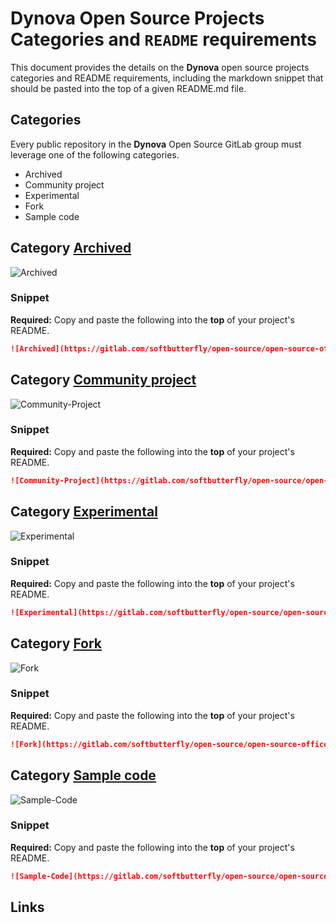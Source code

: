 # **Dynova** Open Source Projects Categories and `README` requirements

This document provides the details on the **Dynova** open source projects categories and README requirements, including the markdown snippet that should be pasted into the top of a given README.md file.

## Categories

Every public repository in the **Dynova** Open Source GitLab group must leverage one of the following categories.

- Archived
- Community project
- Experimental
- Fork
- Sample code

## Category [Archived](#archived)

![Archived]

### Snippet

**Required:** Copy and paste the following into the **top** of your project's README.

```md
![Archived](https://gitlab.com/softbutterfly/open-source/open-source-office/-/raw/master/assets/dynova/dynova-open-source--banner--archived.png)
```

## Category [Community project](#community-project)

![Community-Project]

### Snippet

**Required:** Copy and paste the following into the **top** of your project's README.

```md
![Community-Project](https://gitlab.com/softbutterfly/open-source/open-source-office/-/raw/master/assets/dynova/dynova-open-source--banner--community-project.png)
```

## Category [Experimental](#experimental)

![Experimental]

### Snippet

**Required:** Copy and paste the following into the **top** of your project's README.

```md
![Experimental](https://gitlab.com/softbutterfly/open-source/open-source-office/-/raw/master/assets/dynova/dynova-open-source--banner--experimental.png)
```

## Category [Fork](#fork)

![Fork]

### Snippet

**Required:** Copy and paste the following into the **top** of your project's README.

```md
![Fork](https://gitlab.com/softbutterfly/open-source/open-source-office/-/raw/master/assets/dynova/dynova-open-source--banner--fork.png)
```

## Category [Sample code](#sample-code)

![Sample-Code]

### Snippet

**Required:** Copy and paste the following into the **top** of your project's README.

```md
![Sample-Code](https://gitlab.com/softbutterfly/open-source/open-source-office/-/raw/master/assets/dynova/dynova-open-source--banner--sample-code.png)
```

## Links

[Archived]: https://gitlab.com/softbutterfly/open-source/open-source-office/-/raw/master/assets/dynova/dynova-open-source--banner--archived.png
[Community-Project]: https://gitlab.com/softbutterfly/open-source/open-source-office/-/raw/master/assets/dynova/dynova-open-source--banner--community-project.png
[Experimental]: https://gitlab.com/softbutterfly/open-source/open-source-office/-/raw/master/assets/dynova/dynova-open-source--banner--experimental.png
[Fork]: https://gitlab.com/softbutterfly/open-source/open-source-office/-/raw/master/assets/dynova/dynova-open-source--banner--fork.png
[Sample-Code]: https://gitlab.com/softbutterfly/open-source/open-source-office/-/raw/master/assets/dynova/dynova-open-source--banner--sample-code.png
